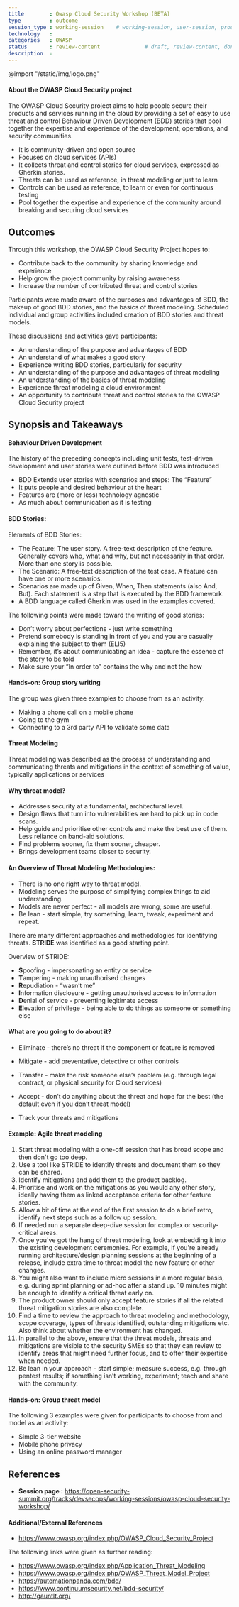 ```yaml
---
title        : Owasp Cloud Security Workshop (BETA)
type         : outcome
session_type : working-session    # working-session, user-session, product-sesssion
technology   :
categories   : OWASP
status       : review-content              # draft, review-content, done
description  :
---
```

@import "/static/img/logo.png"

#### About the OWASP Cloud Security project
The OWASP Cloud Security project aims to help people secure their products and services running in the cloud by providing a set of easy to use threat and control Behaviour Driven Development (BDD) stories that pool together the expertise and experience of the development, operations, and security communities.

- It is community-driven and open source
- Focuses on cloud services (APIs)
- It collects threat and control stories for cloud services, expressed as Gherkin stories.
- Threats can be used as reference, in threat modeling or just to learn
- Controls can be used as reference, to learn or even for continuous testing
- Pool together the expertise and experience of the community around breaking and securing cloud services

## Outcomes

Through this workshop, the OWASP Cloud Security Project hopes to:
- Contribute back to the community by sharing knowledge and experience
- Help grow the project community by raising awareness
- Increase the number of contributed threat and control stories

Participants were made aware of the purposes and advantages of BDD, the makeup of good BDD stories, and the basics of threat modeling.
Scheduled individual and group activities included creation of BDD stories and threat models.

These discussions and activities gave participants:
- An understanding of the purpose and advantages of BDD
- An understand of what makes a good story
- Experience writing BDD stories, particularly for security
- An understanding of the purpose and advantages of threat modeling
- An understanding of the basics of threat modeling
- Experience threat modeling a cloud environment
- An opportunity to contribute threat and control stories to the OWASP Cloud Security project 


## Synopsis and Takeaways


#### Behaviour Driven Development
The history of the preceding concepts including unit tests, test-driven development and user stories were outlined before BDD was introduced

- BDD Extends user stories with scenarios and steps: The “Feature”
- It puts people and desired behaviour at the heart
- Features are (more or less) technology agnostic
- As much about communication as it is testing

#### BDD Stories:

Elements of BDD Stories:

- The Feature: The user story. A free-text description of the feature. Generally covers who, what and why, but not necessarily in that order. More than one story is possible.
- The Scenario: A free-text description of the test case. A feature can have one or more scenarios. 
- Scenarios are made up of Given, When, Then statements (also And, But). Each statement is a step that is executed by the BDD framework.
- A BDD language called Gherkin was used in the examples covered.


The following points were made toward the writing of good stories:

- Don’t worry about perfections - just write something
- Pretend somebody is standing in front of you and you are casually explaining the subject to them (ELI5)
- Remember, it’s about communicating an idea - capture the essence of the story to be told
- Make sure your “In order to” contains the why and not the how


#### Hands-on: Group story writing
The group was given three examples to choose from as an activity:

- Making a phone call on a mobile phone
- Going to the gym
- Connecting to a 3rd party API to validate some data


#### Threat Modeling
Threat modeling was described as the process of understanding and communicating threats and mitigations in the context of something of value, typically applications or services

#### Why threat model?

- Addresses security at a fundamental, architectural level. 
- Design flaws that turn into vulnerabilities are hard to pick up in code scans. 
- Help guide and prioritise other controls and make the best use of them. Less reliance on band-aid solutions. 
- Find problems sooner, fix them sooner, cheaper.
- Brings development teams closer to security. 


#### An Overview of Threat Modeling Methodologies:

- There is no one right way to threat model. 
- Modeling serves the purpose of simplifying complex things to aid understanding.
- Models are never perfect - all models are wrong, some are useful. 
- Be lean - start simple, try something, learn, tweak, experiment and repeat.

There are many different approaches and methodologies for identifying threats. **STRIDE** was identified as a good starting point.

Overview of STRIDE:

- **S**poofing - impersonating an entity or service
- **T**ampering - making unauthorised changes
- **R**epudiation - “wasn’t me”
- **I**nformation disclosure - getting unauthorised access to information
- **D**enial of service - preventing legitimate access
- **E**levation of privilege - being able to do things as someone or something else


#### What are you going to do about it?

- Eliminate - there’s no threat if the component or feature is removed
- Mitigate - add preventative, detective or other controls
- Transfer - make the risk someone else’s problem (e.g. through legal contract, or physical security for Cloud services)
- Accept - don’t do anything about the threat and hope for the best (the default even if you don’t threat model)

- Track your threats and mitigations

#### Example: Agile threat modeling

1. Start threat modeling with a one-off session that has broad scope and then don't go too deep.
2. Use a tool like STRIDE to identify threats and document them so they can be shared.
3. Identify mitigations and add them to the product backlog.
4. Prioritise and work on the mitigations as you would any other story, ideally having them as linked acceptance criteria for other feature stories.
5. Allow a bit of time at the end of the first session to do a brief retro, identify next steps such as a follow up session.
6. If needed run a separate deep-dive session for complex or security-critical areas.
7. Once you've got the hang of threat modeling, look at embedding it into the existing development ceremonies. For example, if you're already running architecture/design planning sessions at the beginning of a release, include extra time to threat model the new feature or other changes.
8. You might also want to include micro sessions in a more regular basis, e.g. during sprint planning or ad-hoc after a stand up. 10 minutes might be enough to identify a critical threat early on.
9. The product owner should only accept feature stories if all the related threat mitigation stories are also complete.
10. Find a time to review the approach to threat modeling and methodology, scope coverage, types of threats identified, outstanding mitigations etc. Also think about whether the environment has changed.
11. In parallel to the above, ensure that the threat models, threats and mitigations are visible to the security SMEs so that they can review to identify areas that might need further focus, and to offer their expertise when needed.
12. Be lean in your approach - start simple; measure success, e.g. through pentest results; if something isn’t working, experiment; teach and share with the community.



#### Hands-on: Group threat model
The following 3 examples were given for participants to choose from and model as an activity:

- Simple 3-tier website
- Mobile phone privacy
- Using an online password manager


## References

- **Session page :** https://open-security-summit.org/tracks/devsecops/working-sessions/owasp-cloud-security-workshop/


#### Additional/External References

- https://www.owasp.org/index.php/OWASP_Cloud_Security_Project

The following links were given as further reading:

- https://www.owasp.org/index.php/Application_Threat_Modeling
- https://www.owasp.org/index.php/OWASP_Threat_Model_Project
- https://automationpanda.com/bdd/
- https://www.continuumsecurity.net/bdd-security/
- http://gauntlt.org/
